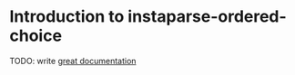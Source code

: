 # Introduction to instaparse-ordered-choice

TODO: write [great documentation](http://jacobian.org/writing/what-to-write/)
